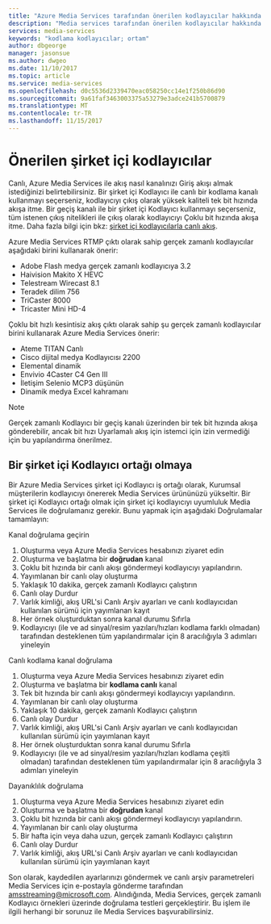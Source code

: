 ```yaml
---
title: "Azure Media Services tarafından önerilen kodlayıcılar hakkında bilgi edinin | Microsoft Docs"
description: "Media services tarafından önerilen kodlayıcılar hakkında bilgi edinin"
services: media-services
keywords: "kodlama kodlayıcılar; ortam"
author: dbgeorge
manager: jasonsue
ms.author: dwgeo
ms.date: 11/10/2017
ms.topic: article
ms.service: media-services
ms.openlocfilehash: d0c5536d2339470eac058250cc14e1f250b86d90
ms.sourcegitcommit: 9a61faf3463003375a53279e3adce241b5700879
ms.translationtype: MT
ms.contentlocale: tr-TR
ms.lasthandoff: 11/15/2017
---
```

# <a name="recommended-on-premises-encoders"></a>Önerilen şirket içi kodlayıcılar
Canlı, Azure Media Services ile akış nasıl kanalınızı Giriş akışı almak istediğinizi belirtebilirsiniz. Bir şirket içi Kodlayıcı ile canlı bir kodlama kanalı kullanmayı seçerseniz, kodlayıcıyı çıkış olarak yüksek kaliteli tek bit hızında akışa itme. Bir geçiş kanalı ile bir şirket içi Kodlayıcı kullanmayı seçerseniz, tüm istenen çıkış nitelikleri ile çıkış olarak kodlayıcıyı Çoklu bit hızında akışa itme. Daha fazla bilgi için bkz: [şirket içi kodlayıcılarla canlı akış](media-services-live-streaming-with-onprem-encoders.md).

Azure Media Services RTMP çıktı olarak sahip gerçek zamanlı kodlayıcılar aşağıdaki birini kullanarak önerir:
- Adobe Flash medya gerçek zamanlı kodlayıcıya 3.2
- Haivision Makito X HEVC
- Telestream Wirecast 8.1
- Teradek dilim 756
- TriCaster 8000
- Tricaster Mini HD-4

Çoklu bit hızlı kesintisiz akış çıktı olarak sahip şu gerçek zamanlı kodlayıcılar birini kullanarak Azure Media Services önerir:
- Ateme TITAN Canlı
- Cisco dijital medya Kodlayıcısı 2200
- Elemental dinamik
- Envivio 4Caster C4 Gen III
- İletişim Selenio MCP3 düşünün
- Dinamik medya Excel kahramanı

> [!NOTE]
> Gerçek zamanlı Kodlayıcı bir geçiş kanalı üzerinden bir tek bit hızında akışa gönderebilir, ancak bit hızı Uyarlamalı akış için istemci için izin vermediği için bu yapılandırma önerilmez.

## <a name="how-to-become-an-on-prem-encoder-partner"></a>Bir şirket içi Kodlayıcı ortağı olmaya
Bir Azure Media Services şirket içi Kodlayıcı iş ortağı olarak, Kurumsal müşterilerin kodlayıcıyı önererek Media Services ürününüzü yükseltir. Bir şirket içi Kodlayıcı ortağı olmak için şirket içi kodlayıcıyı uyumluluk Media Services ile doğrulamanız gerekir. Bunu yapmak için aşağıdaki Doğrulamalar tamamlayın:

Kanal doğrulama geçirin
1. Oluşturma veya Azure Media Services hesabınızı ziyaret edin
2. Oluşturma ve başlatma bir **doğrudan** kanal
3. Çoklu bit hızında bir canlı akışı göndermeyi kodlayıcıyı yapılandırın.
4. Yayımlanan bir canlı olay oluşturma
5. Yaklaşık 10 dakika, gerçek zamanlı Kodlayıcı çalıştırın
6. Canlı olay Durdur
7. Varlık kimliği, akış URL'si Canlı Arşiv ayarları ve canlı kodlayıcıdan kullanılan sürümü için yayımlanan kayıt
8. Her örnek oluşturduktan sonra kanal durumu Sıfırla
9. Kodlayıcıyı (ile ve ad sinyal/resim yazıları/hızları kodlama farklı olmadan) tarafından desteklenen tüm yapılandırmalar için 8 aracılığıyla 3 adımları yineleyin

Canlı kodlama kanal doğrulama
1. Oluşturma veya Azure Media Services hesabınızı ziyaret edin
2. Oluşturma ve başlatma bir **kodlama canlı** kanal
3. Tek bit hızında bir canlı akışı göndermeyi kodlayıcıyı yapılandırın.
4. Yayımlanan bir canlı olay oluşturma
5. Yaklaşık 10 dakika, gerçek zamanlı Kodlayıcı çalıştırın
6. Canlı olay Durdur
7. Varlık kimliği, akış URL'si Canlı Arşiv ayarları ve canlı kodlayıcıdan kullanılan sürümü için yayımlanan kayıt
8. Her örnek oluşturduktan sonra kanal durumu Sıfırla
9. Kodlayıcıyı (ile ve ad sinyal/resim yazıları/hızları kodlama çeşitli olmadan) tarafından desteklenen tüm yapılandırmalar için 8 aracılığıyla 3 adımları yineleyin

Dayanıklılık doğrulama
1. Oluşturma veya Azure Media Services hesabınızı ziyaret edin
2. Oluşturma ve başlatma bir **doğrudan** kanal
3. Çoklu bit hızında bir canlı akışı göndermeyi kodlayıcıyı yapılandırın.
4. Yayımlanan bir canlı olay oluşturma
5. Bir hafta için veya daha uzun, gerçek zamanlı Kodlayıcı çalıştırın
6. Canlı olay Durdur
7. Varlık kimliği, akış URL'si Canlı Arşiv ayarları ve canlı kodlayıcıdan kullanılan sürümü için yayımlanan kayıt

Son olarak, kaydedilen ayarlarınızı göndermek ve canlı arşiv parametreleri Media Services için e-postayla gönderme tarafından amsstreaming@microsoft.com. Alındığında, Media Services, gerçek zamanlı Kodlayıcı örnekleri üzerinde doğrulama testleri gerçekleştirir. Bu işlem ile ilgili herhangi bir sorunuz ile Media Services başvurabilirsiniz.
